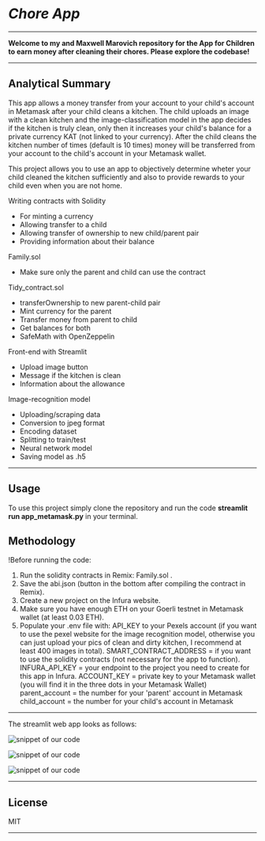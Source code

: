 # *Chore App*
---

**Welcome to my and Maxwell Marovich repository for the App for Children to earn money after cleaning their chores. Please explore the codebase!** <br />

---
## Analytical Summary

This app allows a money transfer from your account to your child's account in Metamask after your child cleans a kitchen. The child uploads an image with a clean kitchen and the image-classification model in the app decides if the kitchen is truly clean, only then it increases your child's balance for a private currency KAT (not linked to your currency). After the child cleans the kitchen number of times (default is 10 times) money will be transferred from your account to the child's account in your Metamask wallet.

This project allows you to use an app to objectively determine wheter your child cleaned the kitchen sufficiently and also to provide rewards to your child even when you are not home. 

Writing contracts with Solidity

* For minting a currency
* Allowing transfer to a child
* Allowing transfer of ownership to new child/parent pair
* Providing information about their balance

Family.sol
* Make sure only the parent and child can use the contract

Tidy_contract.sol
* transferOwnership to new parent-child pair
* Mint currency for the parent
* Transfer money from parent to child
* Get balances for both
* SafeMath with OpenZeppelin

Front-end with Streamlit
* Upload image button
* Message if the kitchen is clean
* Information about the allowance

Image-recognition model
* Uploading/scraping data
* Conversion to jpeg format
* Encoding dataset
* Splitting to train/test
* Neural network model
* Saving model as .h5

---

## Usage

To use this project simply clone the repository and run the code **streamlit run app_metamask.py** in your terminal.

## Methodology
!Before running the code:
1. Run the solidity contracts in Remix: Family.sol .
2. Save the abi.json (button in the bottom after compiling the contract in Remix).
3. Create a new project on the Infura website.
4. Make sure you have enough ETH on your Goerli testnet in Metamask wallet (at least 0.03 ETH).
5. Populate your .env file with:
API_KEY to your Pexels account (if you want to use the pexel website for the image recognition model, otherwise you can just upload your pics of clean and dirty kitchen, I recommend at least 400 images in total).
SMART_CONTRACT_ADDRESS = if you want to use the solidity contracts (not necessary for the app to function).
INFURA_API_KEY = your endpoint to the project you need to create for this app in Infura.
ACCOUNT_KEY = private key to your Metamask wallet (you will find it in the three dots in your Metamask Wallet)
parent_account = the number for your 'parent' account in Metamask
child_account = the number for your child's account in Metamask

---


The streamlit web app looks as follows:

![snippet of our code](images/Image1.png)

![snippet of our code](images/Image2.png)


![snippet of our code](images/Image3.png)


---

## License

MIT

---


 
